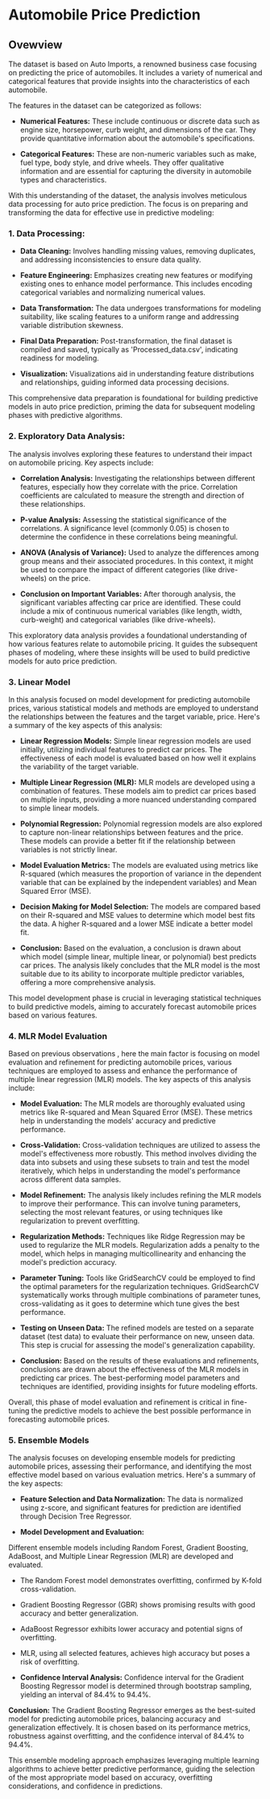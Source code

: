 <h1> Automobile Price Prediction</h1> 

<h2>Ovewview </h2>
The dataset is based on Auto Imports, a renowned business case focusing on predicting the price of automobiles. It includes a variety of numerical and categorical features that provide insights into the characteristics of each automobile. 

The features in the dataset can be categorized as follows:

* **Numerical Features:** These include continuous or discrete data such as engine size, horsepower, curb weight, and dimensions of the car. They provide quantitative information about the automobile's specifications.

* **Categorical Features:** These are non-numeric variables such as make, fuel type, body style, and drive wheels. They offer qualitative information and are essential for capturing the diversity in automobile types and characteristics.

With this understanding of the dataset, the analysis involves meticulous data processing for auto price prediction. The focus is on preparing and transforming the data for effective use in predictive modeling:

<h3> 1. Data Processing: </h3>

- **Data Cleaning:** Involves handling missing values, removing duplicates, and addressing inconsistencies to ensure data quality.

- **Feature Engineering:** Emphasizes creating new features or modifying existing ones to enhance model performance. This includes encoding categorical variables and normalizing numerical values.

- **Data Transformation:** The data undergoes transformations for modeling suitability, like scaling features to a uniform range and addressing variable distribution skewness.

- **Final Data Preparation:** Post-transformation, the final dataset is compiled and saved, typically as 'Processed_data.csv', indicating readiness for modeling.

- **Visualization:** Visualizations aid in understanding feature distributions and relationships, guiding informed data processing decisions.

This comprehensive data preparation is foundational for building predictive models in auto price prediction, priming the data for subsequent modeling phases with predictive algorithms.

<h3> 2. Exploratory Data Analysis: </h3>
 
The analysis involves exploring these features to understand their impact on automobile pricing. Key aspects include:

- **Correlation Analysis:** Investigating the relationships between different features, especially how they correlate with the price. Correlation coefficients are calculated to measure the strength and direction of these relationships.

- **P-value Analysis:** Assessing the statistical significance of the correlations. A significance level (commonly 0.05) is chosen to determine the confidence in these correlations being meaningful.

- **ANOVA (Analysis of Variance):** Used to analyze the differences among group means and their associated procedures. In this context, it might be used to compare the impact of different categories (like drive-wheels) on the price.

- **Conclusion on Important Variables:** After thorough analysis, the significant variables affecting car price are identified. These could include a mix of continuous numerical variables (like length, width, curb-weight) and categorical variables (like drive-wheels).

This exploratory data analysis provides a foundational understanding of how various features relate to automobile pricing. It guides the subsequent phases of modeling, where these insights will be used to build predictive models for auto price prediction.

<h3> 3. Linear Model </h3>
In this analysis focused on model development for predicting automobile prices, various statistical models and methods are employed to understand the relationships between the features and the target variable, price. Here's a summary of the key aspects of this analysis:

* **Linear Regression Models:** Simple linear regression models are used initially, utilizing individual features to predict car prices. The effectiveness of each model is evaluated based on how well it explains the variability of the target variable.

* **Multiple Linear Regression (MLR):** MLR models are developed using a combination of features. These models aim to predict car prices based on multiple inputs, providing a more nuanced understanding compared to simple linear models.

* **Polynomial Regression:** Polynomial regression models are also explored to capture non-linear relationships between features and the price. These models can provide a better fit if the relationship between variables is not strictly linear.

* **Model Evaluation Metrics:** The models are evaluated using metrics like R-squared (which measures the proportion of variance in the dependent variable that can be explained by the independent variables) and Mean Squared Error (MSE).

* **Decision Making for Model Selection:** The models are compared based on their R-squared and MSE values to determine which model best fits the data. A higher R-squared and a lower MSE indicate a better model fit.

* **Conclusion:** Based on the evaluation, a conclusion is drawn about which model (simple linear, multiple linear, or polynomial) best predicts car prices. The analysis likely concludes that the MLR model is the most suitable due to its ability to incorporate multiple predictor variables, offering a more comprehensive analysis.

This model development phase is crucial in leveraging statistical techniques to build predictive models, aiming to accurately forecast automobile prices based on various features.

<h3>4. MLR Model Evaluation </h3>
Based on previous observations , here the main factor is  focusing on model evaluation and refinement for predicting automobile prices, various techniques are employed to assess and enhance the performance of multiple linear regression (MLR) models. The key aspects of this analysis include:

* **Model Evaluation:** The MLR models are thoroughly evaluated using metrics like R-squared and Mean Squared Error (MSE). These metrics help in understanding the models' accuracy and predictive performance.

* **Cross-Validation:** Cross-validation techniques are utilized to assess the model's effectiveness more robustly. This method involves dividing the data into subsets and using these subsets to train and test the model iteratively, which helps in understanding the model's performance across different data samples.

* **Model Refinement:** The analysis likely includes refining the MLR models to improve their performance. This can involve tuning parameters, selecting the most relevant features, or using techniques like regularization to prevent overfitting.

* **Regularization Methods:** Techniques like Ridge Regression may be used to regularize the MLR models. Regularization adds a penalty to the model, which helps in managing multicollinearity and enhancing the model's prediction accuracy.

* **Parameter Tuning:** Tools like GridSearchCV could be employed to find the optimal parameters for the regularization techniques. GridSearchCV systematically works through multiple combinations of parameter tunes, cross-validating as it goes to determine which tune gives the best performance.

* **Testing on Unseen Data:** The refined models are tested on a separate dataset (test data) to evaluate their performance on new, unseen data. This step is crucial for assessing the model's generalization capability.

* **Conclusion:** Based on the results of these evaluations and refinements, conclusions are drawn about the effectiveness of the MLR models in predicting car prices. The best-performing model parameters and techniques are identified, providing insights for future modeling efforts.

Overall, this phase of model evaluation and refinement is critical in fine-tuning the predictive models to achieve the best possible performance in forecasting automobile prices.

<h3>5. Ensemble Models </h3>
The analysis focuses on developing ensemble models for predicting automobile prices, assessing their performance, and identifying the most effective model based on various evaluation metrics. Here's a summary of the key aspects:

* **Feature Selection and Data Normalization:** The data is normalized using z-score, and significant features for prediction are identified through Decision Tree Regressor.

* **Model Development and Evaluation:**

Different ensemble models including Random Forest, Gradient Boosting, AdaBoost, and Multiple Linear Regression (MLR) are developed and evaluated.

- The Random Forest model demonstrates overfitting, confirmed by K-fold cross-validation.
- Gradient Boosting Regressor (GBR) shows promising results with good accuracy and better generalization.
- AdaBoost Regressor exhibits lower accuracy and potential signs of overfitting.
- MLR, using all selected features, achieves high accuracy but poses a risk of overfitting.

- **Confidence Interval Analysis:** Confidence interval for the Gradient Boosting Regressor model is determined through bootstrap sampling, yielding an interval of 84.4% to 94.4%.

**Conclusion:** The Gradient Boosting Regressor emerges as the best-suited model for predicting automobile prices, balancing accuracy and generalization effectively. It is chosen based on its performance metrics, robustness against overfitting, and the confidence interval of 84.4% to 94.4%.

This ensemble modeling approach emphasizes leveraging multiple learning algorithms to achieve better predictive performance, guiding the selection of the most appropriate model based on accuracy, overfitting considerations, and confidence in predictions.